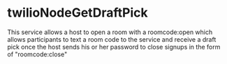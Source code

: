 # twilioNodeGetDraftPick
This service allows a host to open a room with a roomcode:open which allows participants to text a room code to the service and receive a draft pick once the host sends his or her password to close signups in the form of "roomcode:close"
